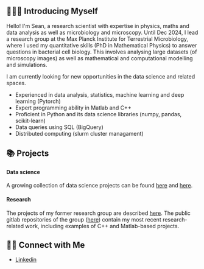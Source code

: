 

<!--
**smury/smury** is a ✨ _special_ ✨ repository because its `README.md` (this file) appears on your GitHub profile.

Here are some ideas to get you started:

- 🔭 I’m currently working on ...
- 🌱 I’m currently learning ...
- 👯 I’m looking to collaborate on ...
- 🤔 I’m looking for help with ...
- 💬 Ask me about ...
- 📫 How to reach me: ...
- 😄 Pronouns: ...
- ⚡ Fun fact: ...
-->


## 🙋🏻‍♂️ Introducing Myself

Hello! I'm Sean, a research scientist with expertise in physics, maths and data analysis as well as microbiology and microscopy. Until Dec 2024, I lead a research group at the Max Planck Institute for Terrestrial Microbiology, where I used my quantitative skills (PhD in Mathematical Physics) to answer questions in bacterial cell biology. This involves analysing large datasets (of microscopy images) as well as mathematical and computational modelling and simulations.

I am currently looking for new opportunities in the data science and related spaces.

- Experienced in data analysis, statistics, machine learning and deep learning (Pytorch)
- Expert programming ability in Matlab and C++
- Proficient in Python and its data science libraries (numpy, pandas, scikit-learn)
- Data queries using SQL (BigQuery)
- Distributed computing (slurm cluster managament)
  

## 📚 Projects

#### Data science 

A growing collection of data science projects can be found [here](https://github.com/smury/Kaggle/blob/main/README.md) and [here](https://github.com/smury/Google-Advanced-Data-Analytics).

#### Research
The projects of my former research group are described [here](https://github.com/smury/smury/blob/main/research.md). The public gitlab repositories of the group ([here](https://gitlab.gwdg.de/murray-group)) contain my most recent research-related work, including examples of C++ and Matlab-based projects.
 
<!--
### 🛠️ Tools

- Language: SQL, Python
- Database: Google BigQuery, PostgreSQL, MySQL
- Visualization: Tableau, Looker Studio

-->

## 👋🏻 Connect with Me

- [Linkedin](https://www.linkedin.com/in/sean-murray-de/)

